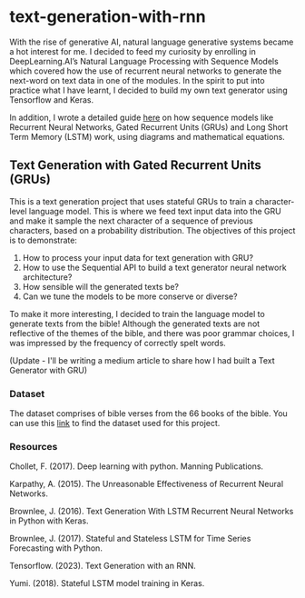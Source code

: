 # text-generation-with-rnn

With the rise of generative AI, natural language generative systems became a hot interest for me. I decided to feed my curiosity by enrolling in DeepLearning.AI’s Natural Language Processing with Sequence Models which covered how the use of recurrent neural networks to generate the next-word on text data in one of the modules. In the spirit to put into practice what I have learnt, I decided to build my own text generator using Tensorflow and Keras.

In addition, I wrote a detailed guide [here](https://medium.com/@bobbycxy/guide-to-rnns-grus-and-lstms-with-diagrams-and-equations-19065aa61cac) on how sequence models like Recurrent Neural Networks, Gated Recurrent Units (GRUs) and Long Short Term Memory (LSTM) work, using diagrams and mathematical equations. 

## Text Generation with Gated Recurrent Units (GRUs)

This is a text generation project that uses stateful GRUs to train a character-level language model. This is where we feed text input data into the GRU and make it sample the next character of a sequence of previous characters, based on a probability distribution. The objectives of this project is to demonstrate:

1. How to process your input data for text generation with GRU?
2. How to use the Sequential API to build a text generator neural network architecture?
3. How sensible will the generated texts be?
4. Can we tune the models to be more conserve or diverse?

To make it more interesting, I decided to train the language model to generate texts from the bible! Although the generated texts are not reflective of the themes of the bible, and there was poor grammar choices, I was impressed by the frequency of correctly spelt words.

(Update - I'll be writing a medium article to share how I had built a Text Generator with GRU)

### Dataset

The dataset comprises of bible verses from the 66 books of the bible. You can use this [link](https://raw.githubusercontent.com/mxw/grmr/master/src/finaltests/bible.txt) to find the dataset used for this project.

### Resources

Chollet, F. (2017). Deep learning with python. Manning Publications.

Karpathy, A. (2015). The Unreasonable Effectiveness of Recurrent Neural Networks.

Brownlee, J. (2016). Text Generation With LSTM Recurrent Neural Networks in Python with Keras.

Brownlee, J. (2017). Stateful and Stateless LSTM for Time Series Forecasting with Python.

Tensorflow. (2023). Text Generation with an RNN.

Yumi. (2018). Stateful LSTM model training in Keras.
